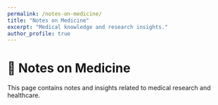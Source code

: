 ```yaml
---
permalink: /notes-on-medicine/
title: "Notes on Medicine"
excerpt: "Medical knowledge and research insights."
author_profile: true
---
```


<span class='anchor' id='notes-on-medicine'></span>

# 🏥 Notes on Medicine
This page contains notes and insights related to medical research and healthcare.
